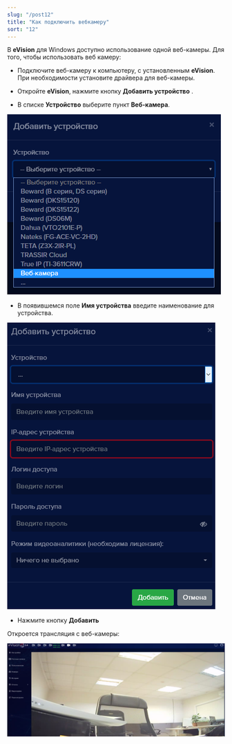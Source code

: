 ```yaml
---
slug: "/post12"
title: "Как подключить вебкамеру"
sort: "12"
---
```


В **eVision** для Windows доступно использование одной веб-камеры. Для того, чтобы использовать веб камеру:

- Подключите веб-камеру к компьютеру, с установленным **eVision**. При необходимости установите драйвера для веб-камеры.
- Откройте **eVision**, нажмите кнопку **Добавить устройство** 
[](images/Aspose.Words.374291bc-21e0-4dc1-8208-7b6db552d3f3.103.png).

- В списке **Устройство** выберите пункт **Веб-камера**.

![](images/Aspose.Words.374291bc-21e0-4dc1-8208-7b6db552d3f3.104.png)

- В появившемся поле **Имя устройства** введите наименование для устройства.

![](images/Aspose.Words.374291bc-21e0-4dc1-8208-7b6db552d3f3.105.png)

- Нажмите кнопку **Добавить**

Откроется трансляция с веб-камеры:

![](images/Aspose.Words.374291bc-21e0-4dc1-8208-7b6db552d3f3.106.png)
